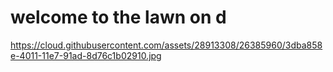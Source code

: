 # welcome to the lawn on d

https://cloud.githubusercontent.com/assets/28913308/26385960/3dba858e-4011-11e7-91ad-8d76c1b02910.jpg
